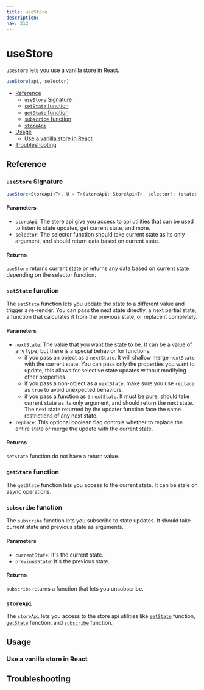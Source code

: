 ```yaml
---
title: useStore
description:
nav: 212
---
```


# useStore

`useStore` lets you use a vanilla store in React.

```js
useStore(api, selector)
```

- [Reference](#reference)
  - [`useStore` Signature](#usestore-signature)
  - [`setState` function](#setstate-function)
  - [`getState` function](#getstate-function)
  - [`subscribe` function](#subscribe-function)
  - [`storeApi`](#storeapi)
- [Usage](#usage)
  - [Use a vanilla store in React](#use-a-vanilla-store-in-react)
- [Troubleshooting](#troubleshooting)

## Reference

### `useStore` Signature

```ts
useStore<StoreApi<T>, U = T>(storeApi: StoreApi<T>, selector?: (state: T) => U) => UseBoundStore<StoreApi<T>>
```

#### Parameters

- `storeApi`: The store api give you access to api utilities that can be used to listen to state
  updates, get current state, and more.
- `selector`: The selector function should take current state as its only argument, and should
  return data based on current state.

#### Returns

`useStore` returns current state or returns any data based on current state depending on the
selector function.

### `setState` function

The `setState` function lets you update the state to a different value and trigger a re-render. You
can pass the next state directly, a next partial state, a function that calculates it from the
previous state, or replace it completely.

#### Parameters

- `nextState`: The value that you want the state to be. It can be a value of any type, but there is
  a special behavior for functions.
  - if you pass an object as a `nextState`. It will shallow merge `nextState` with the current
    state. You can pass only the properties you want to update, this allows for selective state
    updates without modifying other properties.
  - if you pass a non-object as a `nextState`, make sure you use `replace` as `true` to avoid
    unexpected behaviors.
  - if you pass a function as a `nextState`. It must be pure, should take current state as its
    only argument, and should return the next state. The next state returned by the updater
    function face the same restrictions of any next state.
- `replace`: This optional boolean flag controls whether to replace the entire state or merge the
  update with the current state.

#### Returns

`setState` function do not have a return value.

### `getState` function

The `getState` function lets you access to the current state. It can be stale on async operations.

### `subscribe` function

The `subscribe` function lets you subscribe to state updates. It should take current state and
previous state as arguments.

#### Parameters

- `currentState`: It's the current state.
- `previousState`: It's the previous state.

#### Returns

`subscribe` returns a function that lets you unsubscribe.

### `storeApi`

The `storeApi` lets you access to the store api utilities like [`setState`](#setstate-function)
function, [`getState`](#getstate-function) function, and [`subscribe`](#subscribe-function)
function.

## Usage

### Use a vanilla store in React

## Troubleshooting

